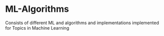 # ML-Algorithms
Consists of different ML and algorithms and implementations implemented for Topics in Machine Learning 
